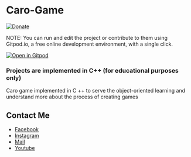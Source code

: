 # Caro-Game
[![Donate](https://img.shields.io/badge/Donate-PayPal-green.svg)](https://www.paypal.me/conganhhcmus/1)



NOTE: You can run and edit the project or contribute to them using Gitpod.io, a free online development environment, with a single click.

[![Open in Gitpod](https://gitpod.io/button/open-in-gitpod.svg)](https://gitpod.io/#https://github.com/conganhhcmus/CPlusPlus-GameCaro/)


### Projects are implemented in C++ (for educational purposes only)
Caro game implemented in C ++ to serve the object-oriented learning and understand more about the process of creating games

## Contact Me
- [Facebook](https://www.facebook.com/conganhhcmus)
- [Instagram](https://www.instagram.com/conganhhcmus)
- [Mail](mailto:conganhhcmus@gmail.com)
- [Youtube](https://www.youtube.com/channel/UCExh5J_fK931tesMCry6_pw?view_as=subscriber)
